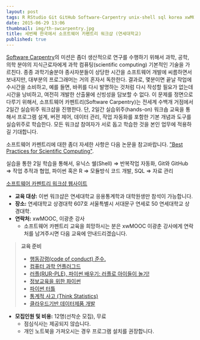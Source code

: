 ```yaml
---
layout: post
tags: R RStudio Git GitHub Software-Carpentry unix-shell sql korea xwMOOC
date: 2015-06-29 13:06
thumbnail: img/th-swcarpentry.jpg
title: 세번째 한국에서 소프트웨어 카펜트리 워크샵 (연세대학교)
published: true
---
```


[Software Carpentry](http://software-carpentry.org/)의 미션은 좀더 생산적으로 연구를 수행하기 위해서 과학, 공학, 의학 분야의 지식근로자에게 과학 컴퓨팅(scientific computing) 기본적인 기술을 가르친다. 종종 과학기술분야 종사자분들이 상당한 시간을 소프트웨어 개발에 씨름하면서 보내지만, 대부분의 프로그래머는 거의 혼자서 독한한다. 결과로, 몇분이면 끝날 작업에 수시간을 소비하고, 예를 들면, 바퀴를 다시 발명하는 것처럼 다시 작성할 필요가 없는데 시간을 낭비하고, 여전히 개발한 산출물에 신빙성을 담보할 수 없다. 이 문제를 정면으로 다루기 위해서, 소프트웨어 카펜트리(Software Carpentry)는 전세계 수백개 거점에서 2일간 실습위주 워크샵을 진행한다. 단, 2일간 실습위주(hands-on) 워크숍 교육을 통해서 프로그램 설계, 버젼 제어, 데이터 관리, 작업 자동화를 포함한 기본 개념과 도구를 실습위주로 학습한다. 모든 워크샵 참여자가 서로 돕고 학습한 것을 본인 업무에 적용하길 기대합니다.

소프트웨어 카펜트리에 대한 좀더 자세한 사항은 다음 논문을 참고바랍니다. ["Best Practices for Scientific Computing"](http://journals.plos.org/plosbiology/article?id=10.1371/journal.pbio.1001745).


실습을 통한 2일 학습을 통해서, 유닉스 쉘(Shell) &rArr; 반복작업 자동화, Git와 GitHub &rArr; 작업 추적과 협업, 파이썬 혹은 R &rArr; 모듈방식 코드 개발, SQL &rArr; 자료 관리 

[소프트웨어 카펜트리 워크샵 웹사이트](http://statkclee.github.io/2015-06-29-yonsei/)

- **교육 대상:** 이번 워크샵은 연세대학교 응용통계학과 대학원생만 참석이 가능합니다. 
- **장소:** 연세대학교 상경대학 607호 서울특별시 서대문구 연세로 50 연세대학교 상경대학.
- **연락처:** xwMOOC, 이광춘 강사
    - 소프트웨어 카펜트리 교육을 희망하시는 분은 xwMOOC 이광춘 강사에게 연락처를 남겨주시면 다음 교육에 안내드리겠습니다.  

> **교육 준비**
> 
> - [행동강령(code of conduct) 준수.](http://statkclee.github.io/xwmooc-sc/conduct.html)
> - [컴퓨터 과학 언플러그드](http://statkclee.github.io/csunplugged-md/csunplugged/)
> - [러플(RUR-PLE), 파이썬 배우기: 러플로 아이들이 놀기!](http://rur-ple.xwmooc.net/)
> - [정보교육을 위한 파이썬](http://python.xwmooc.net/)
> - [파이썬 터틀](http://swcarpentry.github.io/python-novice-turtles/index-kr.html)
> - [통계적 사고 (Think Statistics)](https://github.com/statkclee/ThinkStats2)
> - [클라우드기반 데이터제품 개발](http://statkclee.github.io/pyr-cloudlayer/)

- **모집인원 및 비용:** 12명(선착순 모집), 무료
    - 점심식사는 제공되지 않습니다.
    - 개인 노트북을 가져오시는 경우 프로그램 설치를 권장합니다.


